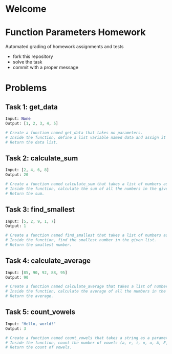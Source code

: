 # Welcome
# Function Parameters Homework

Automated grading of homework assignments and tests
- fork this repository
- solve the task
- commit with a proper message

# Problems
## Task 1: get_data

```python
Input: None
Output: [1, 2, 3, 4, 5]

# Create a function named get_data that takes no parameters.
# Inside the function, define a list variable named data and assign it [1, 2, 3, 4, 5].
# Return the data list.
```

## Task 2: calculate_sum

```python
Input: [2, 4, 6, 8]
Output: 20

# Create a function named calculate_sum that takes a list of numbers as a parameter.
# Inside the function, calculate the sum of all the numbers in the given list.
# Return the sum.

```

## Task 3: find_smallest

```python
Input: [5, 2, 9, 1, 7]
Output: 1

# Create a function named find_smallest that takes a list of numbers as a parameter.
# Inside the function, find the smallest number in the given list.
# Return the smallest number.

```

## Task 4: calculate_average

```python
Input: [85, 90, 92, 88, 95]
Output: 90

# Create a function named calculate_average that takes a list of numbers as a parameter.
# Inside the function, calculate the average of all the numbers in the given list.
# Return the average.

```

## Task 5: count_vowels

```python
Input: "Hello, world!"
Output: 3

# Create a function named count_vowels that takes a string as a parameter.
# Inside the function, count the number of vowels (a, e, i, o, u, A, E, I, O, U) in the given string.
# Return the count of vowels.

```
